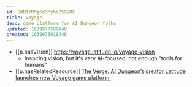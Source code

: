 ```yaml
---
id: SWNIYRMj6d3Myho2599DF
title: Voyage
desc: game platform for AI Dungeon folks
updated: 1639977589648
created: 1639976018346
---
```



- [[p.hasVision]] https://voyage.latitude.io/voyage-vision
  - inspiring vision, but it's very AI-focused, not enough "tools for humans"
- [[p.hasRelatedResource]] 	[The Verge: AI Dungeon’s creator Latitude launches new Voyage game platform.](https://www.theverge.com/2021/12/19/22836418/latitude-ai-dungeon-voyage-ai-powered-game-platform-launch)
